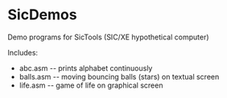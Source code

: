 # SicDemos
Demo programs for SicTools (SIC/XE hypothetical computer)

Includes:

* abc.asm -- prints alphabet continuously
* balls.asm -- moving bouncing balls (stars) on textual screen
* life.asm -- game of life on graphical screen
